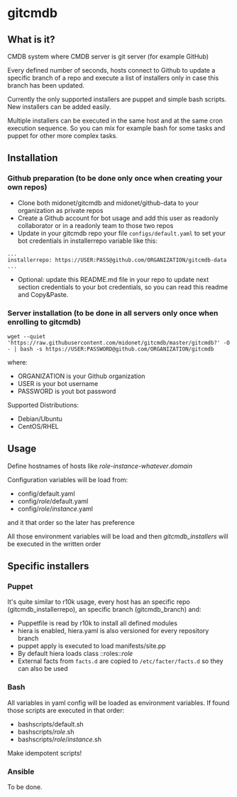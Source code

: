# gitcmdb
## What is it?

CMDB system where CMDB server is git server (for example GitHub)

Every defined number of seconds, hosts connect to Github to update a specific branch of a repo and execute a list of installers only in case this branch has been updated.

Currently the only supported installers are puppet and simple bash scripts. New installers can be added easily.

Multiple installers can be executed in the same host and at the same cron execution sequence. So you can mix for example bash for some tasks and puppet for other more complex tasks.


## Installation
### Github preparation (to be done only once when creating your own repos)
* Clone both midonet/gitcmdb and midonet/github-data to your organization as private repos
* Create a Github account for bot usage and add this user as readonly collaborator or in a readonly team to those two repos
* Update in your gitcmdb repo your file `configs/default.yaml` to set your bot credentials in installerrepo variable like this:
```
...
installerrepo: https://USER:PASS@github.com/ORGANIZATION/gitcmdb-data
...
```
* Optional: update this README.md file in your repo to update next section credentials to your bot credentials, so you can read this readme and Copy&Paste.
### Server installation (to be done in all servers only once when enrolling to gitcmdb)
```
wget --quiet 'https://raw.githubusercontent.com/midonet/gitcmdb/master/gitcmdb?' -O - | bash -s https://USER:PASSWORD@github.com/ORGANIZATION/gitcmdb
```
where:
* ORGANIZATION is your Github organization
* USER is your bot username
* PASSWORD is yout bot password

Supported Distributions:
* Debian/Ubuntu
* CentOS/RHEL

## Usage
Define hostnames of hosts like *role*-*instance*-*whatever*.*domain*

Configuration variables will be load from:
* config/default.yaml
* config/*role*/default.yaml
* config/*role*/*instance*.yaml

and it that order so the later has preference

All those environment variables will be load and then *gitcmdb_installers* will be executed in the written order

## Specific installers
### Puppet
It's quite similar to r10k usage, every host has an specific repo (gitcmdb_installerrepo), an specific branch (gitcmdb_branch) and:
* Puppetfile is read by r10k to install all defined modules
* hiera is enabled, hiera.yaml is also versioned for every repository branch
* puppet apply is executed to load manifests/site.pp
* By default hiera loads class ::roles::*role*
* External facts from `facts.d` are copied to `/etc/facter/facts.d` so they can also be used

### Bash
All variables in yaml config will be loaded as environment variables.
If found those scripts are executed in that order:
* bashscripts/default.sh
* bashscripts/*role*.sh
* bashscripts/*role*/*instance*.sh

Make idempotent scripts!

### Ansible
To be done.
